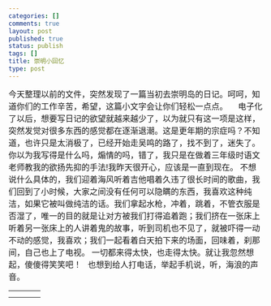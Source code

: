 ```yaml
--- 
categories: []
comments: true
layout: post
published: true
status: publish
tags: []
title: 崇明小回忆
type: post
---
```

<div id="msgcns!3725CC0EE38B1F6!259" class="bvMsg">
<font size="3">今天整理以前的文件，突然发现了一篇当初去崇明岛的日记。呵呵，知道你们的工作辛苦，希望，这篇小文字会让你们轻松一点点。</font> <font size="3"> </font> <font size="3"> </font> <font size="3">电子化了以后，想要写日记的欲望就越来越少了，以为就只有这一项是这样，突然发觉对很多东西的感觉都在逐渐退潮。这是更年期的宗症吗？不知道，也许只是太消极了，已经开始走吴鸣的路了，找不到了，迷失了。</font> <font size="3">你以为我写得是什么吗，煽情的吗，错了，我只是在做着三年级时语文老师教我的欲扬先抑的手法!我昨天很开心，应该是一直到现在。</font> <font size="3">不想说什么具体的，我们迎着海风听着吉他唱着久违了很长时间的歌曲，我们回到了小时候，大家之间没有任何可以隐瞒的东西，我喜欢这种纯洁，如果它被叫做纯洁的话。我们拿起水枪，冲着，跳着，不管衣服是否湿了，唯一的目的就是让对方被我们打得追着跑；我们挤在一张床上听着另一张床上的人讲着鬼的故事，听到司机也不见了，就被吓得一动不动的感觉，我喜欢；我们一起看着白天拍下来的场面，回味着，刹那间，自己也上了电视。</font> <font size="3">一切都来得太快，也走得太快。就让我忽然想起，傻傻得笑笑吧！</font> <font size="3"> </font> <font size="3">也想到给人打电话，举起手机说，听，海浪的声音。</font> </div>
<table cellspacing="0" border="0">
<tr><td></td></tr>
<tr>
<td valign="top"><a href="http://byfiles.storage.live.com/y1pR9_b4J0JlgEs_MDhLcjMSJ607_ZvVYX5NdAV9oYuiQQhgLVMTJcJ9USnQ28Vw1eRPW7m2quKolI" target="_blank" rel="WLPP;url=http://byfiles.storage.live.com/y1pR9_b4J0JlgEs_MDhLcjMSJ607_ZvVYX5NdAV9oYuiQQhgLVMTJcJ9USnQ28Vw1eRPW7m2quKolI;cnsid=cns!3725CC0EE38B1F6!261"><img src="http://byfiles.storage.live.com/y1pR9_b4J0JlgEs_MDhLcjMSJ607_ZvVYX5u3Zs5Z5zpc38OgIUyVNyBx97I3dxubcYsOGZ9sXYt7k" border="0" alt=""></a></td>
<td width="15"></td>
<td valign="top"><a href="http://byfiles.storage.live.com/y1pfGn1ygaLPdSDkWyWg3opUH2TNuuIClsDMyBhN8eNlHjuWWjTJVqOMSUGyx3lwqhWFgaVhO15nf8" target="_blank" rel="WLPP;url=http://byfiles.storage.live.com/y1pfGn1ygaLPdSDkWyWg3opUH2TNuuIClsDMyBhN8eNlHjuWWjTJVqOMSUGyx3lwqhWFgaVhO15nf8;cnsid=cns!3725CC0EE38B1F6!262"><img src="http://byfiles.storage.live.com/y1pfGn1ygaLPdSDkWyWg3opUH2TNuuIClsDENUT2ZzNJvT7NQgcvGd9lqAcU7fDJws07j38YMVk-Dk" border="0" alt=""></a></td>
</tr>
</table>
